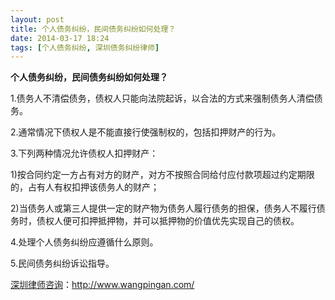 ```yaml
---
layout: post
title: 个人债务纠纷，民间债务纠纷如何处理？
date: 2014-03-17 18:24
tags: [个人债务纠纷, 深圳债务纠纷律师]
---
```

<strong>个人债务纠纷，民间债务纠纷如何处理？</strong>

1.债务人不清偿债务，债权人只能向法院起诉，以合法的方式来强制债务人清偿债务。

2.通常情况下债权人是不能直接行使强制权的，包括扣押财产的行为。

3.下列两种情况允许债权人扣押财产：

1)按合同约定一方占有对方的财产，对方不按照合同给付应付款项超过约定期限的，占有人有权扣押该债务人的财产；

2)当债务人或第三人提供一定的财产物为债务人履行债务的担保，债务人不履行债务时，债权人便可扣押抵押物，并可以抵押物的价值优先实现自己的债权。

4.处理个人债务纠纷应遵循什么原则。

5.民间债务纠纷诉讼指导。




<a href="http://www.wangpingan.com/">深圳律师咨询</a>：<a href="http://www.wangpingan.com/">http://www.wangpingan.com/</a>

